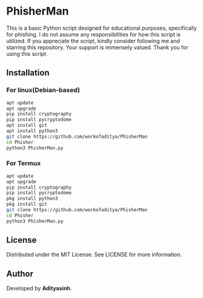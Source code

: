 # PhisherMan
This is a basic Python script designed for educational purposes, specifically for phishing.
I do not assume any responsibilities for how this script is utilized.
If you appreciate the script, kindly consider following me and starring this repository.
Your support is immensely valued. Thank you for using this script.
## Installation 
### For linux(Debian-based)
```bash
apt update
apt upgrade
pip install cryptography
pip install pycryptodome
apt install git
apt install python3
git clone https://github.com/workofaditya/PhisherMan
cd Phisher
python3 PhisherMan.py
```
### For Termux
```bash
apt update
apt upgrade
pip install cryptography
pip install pycryptodome
pkg install python3
pkg install git
git clone https://github.com/workofaditya/PhisherMan
cd Phisher
python3 PhisherMan.py
```
## License
Distributed under the MIT License. See LICENSE for more information.

## Author
Developed by **Adityasinh**.
